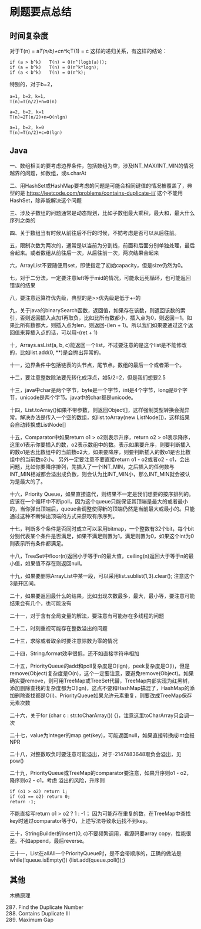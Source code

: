 # 刷题要点总结

## 时间复杂度

对于T(n) = a*T(n/b)+c*n^k;T(1) = c 这样的递归关系，有这样的结论：
```
if (a > b^k)   T(n) = O(n^(logb(a)));
if (a = b^k)   T(n) = O(n^k*logn);
if (a < b^k)   T(n) = O(n^k);
```

特别的，对于b=2，

```
a=1, b=2，k=1，
T(n)=T(n/2)+n=O(n)

a=2, b=2, k=1
T(n)=2T(n/2)+n=O(nlgn)

a=1, b=2, k=0
T(n)=T(n/2)+c=O(lgn)
```

## Java

一、数组相关的要考虑边界条件，包括数组为空，涉及INT_MAX/INT_MIN的情况
越界的问题，如数组，或s.charAt
<br/>

二、用HashSet或HashMap要考虑的问题是可能会相同键值的情况被覆盖了，典型的是
https://leetcode.com/problems/contains-duplicate-ii/
这个不能用HashSet，除非能解决这个问题
<br/>

三、涉及子数组的问题通常是动态规划，比如子数组最大乘积，最大和，最大什么序列之类的
<br/>

四、关于数组当有时候从前往后不行的时候，不妨考虑是否可以从后往前。
<br/>

五，限制次数为两次的，通常是以当前为分割线，前面和后面分别单独处理，最后合起来。或者数组从前往后一次，从后往前一次，两次结果合起来
<br/>

六，ArrayList不要随便用set，即使指定了初始capacity，但是size仍然为0。
<br/>

七，对于二分法，一定要注意left等于mid的情况，可能永远死循环，也可能返回错误的结果
<br/>

八，要注意运算符优先级，典型的是>>优先级是低于+-的
<br/>

九，关于java的binarySearch函数，返回值，如果存在该数，则返回该数的索引，否则返回插入点加1再取负，比如比所有数都小，插入点为0，则返回－1。如果比所有数都大，则插入点为len，则返回-(len + 1)。所以我们如果要通过这个返回值来算插入点的话，可以用-(ret + 1)
<br/>

十，Arrays.asList(a, b, c)能返回一个list，不过要注意的是这个list是不能修改的，比如list.add(0, **)是会抛出异常的。
<br/>

十一，边界条件中包括链表的头节点，尾节点。数组的最后一个或者第一个。
<br/>

十二，要注意整数除法要先转化成浮点，如5/2=2，但是我们想要2.5
<br/>

十三，java中char是两个字节，byte是一个字节，int是4个字节，long是8个字节，unicode是两个字节。java中的char都是unicode。
<br/>

十四，List.toArray()如果不带参数，则返回Object[]，这样强制类型转换会抛异常。解决办法是传入一个空的数组，如list.toArray(new ListNode[])，这样结果会自动转换成ListNode[]
<br/>

十五，Comparator中如果return o1 > o2则表示升序，return o2 > o1表示降序，这里o1表示你要插入的数，o2表示数组中的数。表示如果要升序，则要判断插入的数o1是否比数组中的当前数o2大，如果要降序，则要判断插入的数o1是否比数组中的当前数o2小。
另外一定要注意不要直接return o1 - o2或者o2 - o1，会出问题，比如你要降序排列，先插入了一个INT_MIN，之后插入的任何数与INT_MIN相减都会溢出成负数，则会认为比INT_MIN小，那么INT_MIN就会被认为是最大的了。
<br/>

十六，Priority Queue，如果直接迭代，则结果不一定是我们想要的按序排列的。应该在一个循环中不断poll，因为这个queue只能保证其顶端是最大的或者最小的，当你弹出顶端后，queue会调整使得新的顶端仍然是当前最大或最小的。只能通过这种不断弹出顶端的方式来获取有序序列。
<br/>

十七，判断多个条件是否同时成立可以采用bitmap，一个整数有32个bit，每个bit分别代表某个条件是否满足，如果不满足则置为1，满足则置为0，如果这个int为0则表示所有条件都满足。
<br/>

十八，TreeSet中floor(n)返回小于等于n的最大值，ceiling(n)返回大于等于n的最小值，如果值不存在则返回null。
<br/>

十九，如果要删除ArrayList中某一段，可以采用list.sublist(1,3).clear(); 注意这个3是开区间。
<br/>

二十，如果要返回最什么的结果，比如出现次数最多，最大，最小等，要注意可能结果会有几个，也可能没有
<br/>

二十一，对于含有全局变量的解法，要注意有可能存在多线程的问题
<br/>

二十二，时刻重视可能存在整数溢出的问题
<br/>

二十三，求除或者取余时要注意除数为零的情况
<br/>

二十四，String.format效率很低，还不如直接字符串相加
<br/>

二十五，PriorityQueue的add和poll复杂度是O(lgn)，peek复杂度是O(l)，但是remove(Object)复杂度是O(n)，这个一定要注意，要避免remove(Object)。如果确实要remove，则可用TreeMap或TreeSet代替，TreeMap内部实现为红黑树，添加删除查找的复杂度都为O(lgn)，这点不要和HashMap搞混了，HashMap的添加删除查找都是O(l)。PriorityQueue如果允许元素重复，则要改成TreeMap保存元素次数
<br/>

二十六，关于for (char c : str.toCharArray()) {}，注意这里toCharArray只会调一次
<br/>

二十七，value为Integer的map.get(key)，可能返回null，如果直接转换成int会报NPR
<br/>

二十八，对整数取负时要注意可能溢出，对于-2147483648取负会溢出，见pow()
<br/>

二十九，PriorityQueue或TreeMap的comparator要注意，如果升序则o1 - o2，降序则o2 - o1，考虑
溢出的风险，升序则
```
if (o1 > o2) return 1;
if (o1 == o2) return 0;
return -1;
```
不能直接写return o1 > o2 ? 1 : -1；
因为可能存在重复的数，在TreeMap中查找key时通过comparator等于0，上述写法导致永远找不到key。

三十，StringBuilder的insert(0, c)不要频繁调用，看源码要array copy，性能很差。不如append，最后reverse。

三十一，List在allAll一个PriorityQueue时，是不会带顺序的，正确的做法是while(!queue.isEmpty()) {list.add(queue.poll());}


## 其他

木桶原理

287. Find the Duplicate Number
220. Contains Duplicate III
164. Maximum Gap
